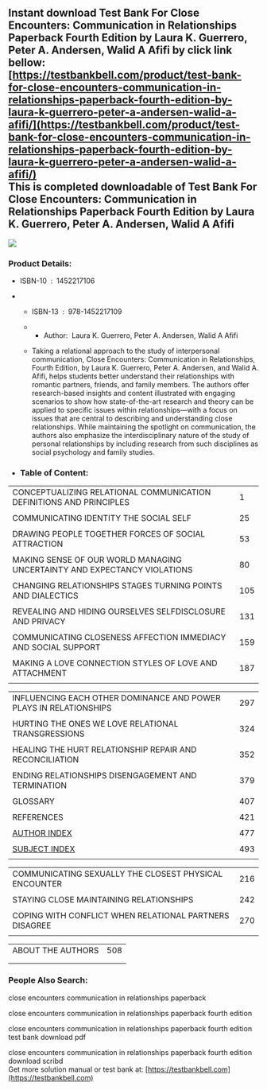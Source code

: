 Instant download **Test Bank For Close Encounters: Communication in Relationships Paperback Fourth Edition by Laura K. Guerrero, Peter A. Andersen, Walid A Afifi** by click link bellow:  
[https://testbankbell.com/product/test-bank-for-close-encounters-communication-in-relationships-paperback-fourth-edition-by-laura-k-guerrero-peter-a-andersen-walid-a-afifi/](https://testbankbell.com/product/test-bank-for-close-encounters-communication-in-relationships-paperback-fourth-edition-by-laura-k-guerrero-peter-a-andersen-walid-a-afifi/)  
This is completed downloadable of Test Bank For Close Encounters: Communication in Relationships Paperback Fourth Edition by Laura K. Guerrero, Peter A. Andersen, Walid A Afifi
--------------------------------------------------------------------------------------------------------------------------------------------------------------------------------




 ![](https://testbankbell.com/wp-content/uploads/2023/05/index__83818.1413640139.1280.1280.jpg)
 ### Product Details:


 * ISBN-10 ‏ : ‎ 1452217106
 * * ISBN-13 ‏ : ‎ 978-1452217109
   * * Author:  Laura K. Guerrero, Peter A. Andersen, Walid A Afifi
    
   * Taking a relational approach to the study of interpersonal communication, Close Encounters: Communication in Relationships, Fourth Edition, by Laura K. Guerrero, Peter A. Andersen, and Walid A. Afifi, helps students better understand their relationships with romantic partners, friends, and family members. The authors offer research-based insights and content illustrated with engaging scenarios to show how state-of-the-art research and theory can be applied to specific issues within relationships―with a focus on issues that are central to describing and understanding close relationships. While maintaining the spotlight on communication, the authors also emphasize the interdisciplinary nature of the study of personal relationships by including research from such disciplines as social psychology and family studies.
  
 * ### Table of Content:






|  |  |
| --- | --- |
| CONCEPTUALIZING RELATIONAL COMMUNICATION DEFINITIONS AND PRINCIPLES | 1 |
|  |  |
| COMMUNICATING IDENTITY THE SOCIAL SELF | 25 |
|  |  |
| DRAWING PEOPLE TOGETHER FORCES OF SOCIAL ATTRACTION | 53 |
|  |  |
| MAKING SENSE OF OUR WORLD MANAGING UNCERTAINTY AND EXPECTANCY VIOLATIONS | 80 |
|  |  |
| CHANGING RELATIONSHIPS STAGES TURNING POINTS AND DIALECTICS | 105 |
|  |  |
| REVEALING AND HIDING OURSELVES SELFDISCLOSURE AND PRIVACY | 131 |
|  |  |
| COMMUNICATING CLOSENESS AFFECTION IMMEDIACY AND SOCIAL SUPPORT | 159 |
|  |  |
| MAKING A LOVE CONNECTION STYLES OF LOVE AND ATTACHMENT | 187 |
|  |  |








|  |  |
| --- | --- |
| INFLUENCING EACH OTHER DOMINANCE AND POWER PLAYS IN RELATIONSHIPS | 297 |
|  |  |
| HURTING THE ONES WE LOVE RELATIONAL TRANSGRESSIONS | 324 |
|  |  |
| HEALING THE HURT RELATIONSHIP REPAIR AND RECONCILIATION | 352 |
|  |  |
| ENDING RELATIONSHIPS DISENGAGEMENT AND TERMINATION | 379 |
|  |  |
| GLOSSARY | 407 |
|  |  |
| REFERENCES | 421 |
|  |  |
| [AUTHOR INDEX](https://books.google.cz/books?id=sufxrS5UFW0C&pg=PA477&hl=vi&source=gbs_toc_r&cad=2) | 477 |
|  |  |
| [SUBJECT INDEX](https://books.google.cz/books?id=sufxrS5UFW0C&pg=PA493&hl=vi&source=gbs_toc_r&cad=2) | 493 |
|  |  |










|  |  |
| --- | --- |
| COMMUNICATING SEXUALLY THE CLOSEST PHYSICAL ENCOUNTER | 216 |
|  |  |
| STAYING CLOSE MAINTAINING RELATIONSHIPS | 242 |
|  |  |
| COPING WITH CONFLICT WHEN RELATIONAL PARTNERS DISAGREE | 270 |
|  |  |








|  |  |
| --- | --- |
| ABOUT THE AUTHORS | 508 |
|  |  |
|  |






 ### People Also Search:


 close encounters communication in relationships paperback

 close encounters communication in relationships paperback fourth edition

 close encounters communication in relationships paperback fourth edition test bank download pdf

 close encounters communication in relationships paperback fourth edition download scribd  
  Get more solution manual or test bank at: [https://testbankbell.com](https://testbankbell.com)
